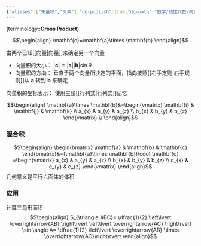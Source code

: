 ```yaml
---
{"aliases":["矢量积","叉乘"],"dg-publish":true,"dg-path":"数学/线性代数/向量积.md","permalink":"/数学/线性代数/向量积/","dgPassFrontmatter":true,"noteIcon":"","created":"2024-07-09T19:45:18.572+08:00","updated":"2024-08-28T17:43:18.319+08:00"}
---
```


(terminology::**Cross Product**)

$$\begin{align}
\mathbf{c}=\mathbf{a}\times \mathbf{b}
\end{align}$$

由两个已知[[向量\|向量]]来确定另一个向量
- 向量积的大小：  $\left\lvert  \mathbf{c} \right\rvert=\left\lvert \mathbf{a}\right\rvert \left\lvert  \mathbf{b} \right\rvert \sin\theta$
- 向量积的方向：  垂直于两个向量所决定的平面，指向按照[[右手定则\|右手规则]]从 $\mathbf{a}$ 转到 $\mathbf{b}$ 来确定

向量积的坐标表示：
使用三阶[[行列式\|行列式]]记忆

$$\begin{align}
\mathbf{a}\times \mathbf{b}&=\begin{vmatrix}
\mathbf{i} & \mathbf{j} & \mathbf{k} \\
 a_{x} & a_{y} & a_{z} \\
b_{x}  &  b_{y} & b_{z}
\end{vmatrix} \\
\end{align}$$

### 混合积
$$\begin{align}
\begin{bmatrix}
\mathbf{a} & \mathbf{b} & \mathbf{c}
\end{bmatrix}&=(\mathbf{a}\times \mathbf{b})\cdot \mathbf{c} =\begin{vmatrix}
 a_{x} & a_{y} & a_{z} \\
b_{x}  &  b_{y} & b_{z} \\
c_{x} & c_{y} & c_{z} 
\end{vmatrix}
\end{align}$$
几何意义是平行六面体的体积


### 应用
计算三角形面积
$$\begin{align}
S_{\triangle ABC}= \dfrac{1}{2} \left\lvert  \overrightarrow{AB} \right\rvert  \left\lvert  \overrightarrow{AC} \right\rvert \sin \angle A= \dfrac{1}{2} \left\lvert  \overrightarrow{AB} \times \overrightarrow{AC}\right\rvert
\end{align}$$








